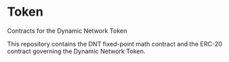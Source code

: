 # Token
Contracts for the Dynamic Network Token

This repository contains the DNT fixed-point math contract and the ERC-20 contract governing the Dynamic Network Token.
